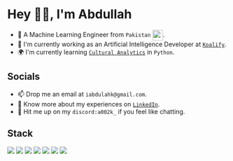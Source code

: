 
<h1>Hey 🙋‍♂️, I'm Abdullah</h1>

<ul>
<li>🦾 A Machine Learning Engineer from <code>Pakistan</code> <img src="https://images.emojiterra.com/twitter/512px/1f1f5-1f1f0.png" align="center" width=24 height=24/>.</li>
<li>🔭 I'm currently working as an Artificial Intelligence Developer at <a href="https://koalify.co"><code>Koalify</code></a>.</li>
<li>🌍 I'm currently learning <a href="https://github.com/melaniewalsh/Intro-Cultural-Analytics"><code>Cultural Analytics</code></a> in <code>Python</code>.
</ul>

<h2>Socials</h2>

<ul>
<li>📫 Drop me an email at <code>iabdulahk@gmail.com</code>.</li>
<li>📄 Know more about my experiences on <a href="https://linkedin.com/in/abdullahkhalid00"><code>LinkedIn</code></a>.</li>
<li>🤙 Hit me up on my <code>discord:a002k_</code> if you feel like chatting.</li>
</ul>

<h2>Stack</h2>

<a href="https://www.python.org/"><img src="https://img.shields.io/badge/python-3670A0?style=for-the-badge&logo=python&logoColor=ffdd54"/></a> <a href="https://www.tensorflow.org/"><img src="https://img.shields.io/badge/TensorFlow-%23FF6F00.svg?style=for-the-badge&logo=TensorFlow&logoColor=white"/></a> <a href="https://pytorch.org/"><img src="https://img.shields.io/badge/PyTorch-%23EE4C2C.svg?style=for-the-badge&logo=PyTorch&logoColor=white"/></a> <a href="https://opencv.org/"><img src="https://img.shields.io/badge/opencv-%23white.svg?style=for-the-badge&logo=opencv&logoColor=white"/></a> <a href="https://flask.palletsprojects.com/"><img src="https://img.shields.io/badge/flask-%23000.svg?style=for-the-badge&logo=flask&logoColor=white"/></a> <a href="https://www.mongodb.com/"><img src="https://img.shields.io/badge/MongoDB-%234ea94b.svg?style=for-the-badge&logo=mongodb&logoColor=white"/></a> <a href="https://fastapi.tiangolo.com/"><img src="https://img.shields.io/badge/FastAPI-005571?style=for-the-badge&logo=fastapi"/></a>
